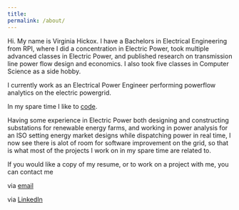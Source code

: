```yaml
---
title:
permalink: /about/
---
```



Hi. My name is Virginia Hickox. I have a Bachelors in Electrical Engineering from RPI, where I did a concentration in Electric Power, took multiple advanced classes in Electric Power, and published research on transmission line power flow design and economics. I also took five classes in Computer Science as a side hobby.

I currently work as an Electrical Power Engineer performing powerflow analytics on the electric powergrid.

In my spare time I like to [code](https://github.com/GInxh/). 

Having some experience in Electric Power both designing and constructing substations for renewable energy farms, and working in power analysis for an ISO setting energy market designs while dispatching power in real time, I now see there is alot of room for software improvement on the grid, so that is what most of the projects I work on in my spare time are related to. 

If you would like a copy of my resume, or to work on a project with me, you can contact me

via [email](mailto:vhickox@gmail.com)  

via [LinkedIn](https://www.linkedin.com/in/virginia-hickox)
